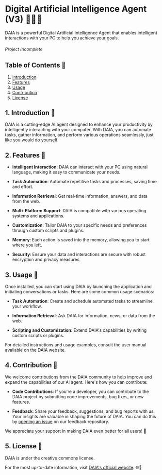 # Digital Artificial Intelligence Agent (V3) 👨‍💻🤖

DAIA is a powerful Digital Artificial Intelligence Agent that enables intelligent interactions with your PC to help you achieve your goals.

###### Project Incomplete

## Table of Contents 📜

1. [Introduction](#1-introduction-)
2. [Features](#2-features-)
3. [Usage](#3-usage-)
4. [Contribution](#4-contribution-)
5. [License](#5-license-)

## 1. Introduction 🚀

DAIA is a cutting-edge AI agent designed to enhance your productivity by intelligently interacting with your computer. With DAIA, you can automate tasks, gather information, and perform various operations seamlessly, just like you would do yourself.

## 2. Features 🌟

- **Intelligent Interaction**: DAIA can interact with your PC using natural language, making it easy to communicate your needs.

- **Task Automation**: Automate repetitive tasks and processes, saving time and effort.

- **Information Retrieval**: Get real-time information, answers, and data from the web.

- **Multi-Platform Support**: DAIA is compatible with various operating systems and applications.

- **Customization**: Tailor DAIA to your specific needs and preferences through custom scripts and plugins.

- **Memory**: Each action is saved into the memory, allowing you to start where you left.
    
- **Security**: Ensure your data and interactions are secure with robust encryption and privacy measures.

## 3. Usage 🤝

Once installed, you can start using DAIA by launching the application and initiating conversations or tasks. Here are some common usage scenarios:

- **Task Automation**: Create and schedule automated tasks to streamline your workflow.

- **Information Retrieval**: Ask DAIA for information, news, or data from the web.

- **Scripting and Customization**: Extend DAIA's capabilities by writing custom scripts or plugins.

For detailed instructions and usage examples, consult the user manual available on the DAIA website.

## 4. Contribution 🙌

We welcome contributions from the DAIA community to help improve and expand the capabilities of our AI agent. Here's how you can contribute:

- **Code Contributions**: If you're a developer, you can contribute to the DAIA project by submitting code improvements, bug fixes, or new features. 

- **Feedback**: Share your feedback, suggestions, and bug reports with us. Your insights are valuable in shaping the future of DAIA. You can do this by [opening an issue](https://github.com/Envedity/DAIA/issues) on our feedback repository.

We appreciate your support in making DAIA even better for all users! 🙏

## 5. License 📄

DAIA is under the creative commons license.

For the most up-to-date information, visit [DAIA's official website](https://envedity.github.io/). 🌐🚀
